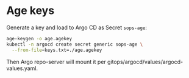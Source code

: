 # Age keys

Generate a key and load to Argo CD as Secret `sops-age`:

```sh
age-keygen -o age.agekey
kubectl -n argocd create secret generic sops-age \
  --from-file=keys.txt=./age.agekey
```

Then Argo repo-server will mount it per gitops/argocd/values/argocd-values.yaml.
